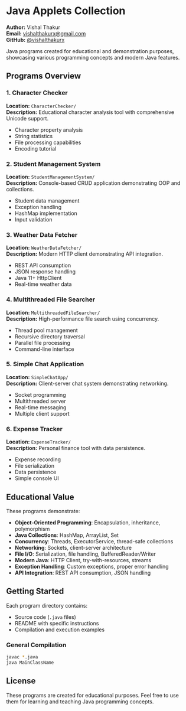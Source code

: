 # Java Applets Collection

**Author:** Vishal Thakur  
**Email:** vishalthakurx@gmail.com  
**GitHub:** [@vishalthakurx](https://github.com/vishalthakurx)

Java programs created for educational and demonstration purposes, showcasing various programming concepts and modern Java features.

## Programs Overview

### 1. Character Checker
**Location:** `CharacterChecker/`  
**Description:** Educational character analysis tool with comprehensive Unicode support.
- Character property analysis
- String statistics
- File processing capabilities
- Encoding tutorial

### 2. Student Management System
**Location:** `StudentManagementSystem/`  
**Description:** Console-based CRUD application demonstrating OOP and collections.
- Student data management
- Exception handling
- HashMap implementation
- Input validation

### 3. Weather Data Fetcher
**Location:** `WeatherDataFetcher/`  
**Description:** Modern HTTP client demonstrating API integration.
- REST API consumption
- JSON response handling
- Java 11+ HttpClient
- Real-time weather data

### 4. Multithreaded File Searcher
**Location:** `MultithreadedFileSearcher/`  
**Description:** High-performance file search using concurrency.
- Thread pool management
- Recursive directory traversal
- Parallel file processing
- Command-line interface

### 5. Simple Chat Application
**Location:** `SimpleChatApp/`  
**Description:** Client-server chat system demonstrating networking.
- Socket programming
- Multithreaded server
- Real-time messaging
- Multiple client support

### 6. Expense Tracker
**Location:** `ExpenseTracker/`  
**Description:** Personal finance tool with data persistence.
- Expense recording
- File serialization
- Data persistence
- Simple console UI

## Educational Value

These programs demonstrate:
- **Object-Oriented Programming**: Encapsulation, inheritance, polymorphism
- **Java Collections**: HashMap, ArrayList, Set
- **Concurrency**: Threads, ExecutorService, thread-safe collections
- **Networking**: Sockets, client-server architecture
- **File I/O**: Serialization, file handling, BufferedReader/Writer
- **Modern Java**: HTTP Client, try-with-resources, streams
- **Exception Handling**: Custom exceptions, proper error handling
- **API Integration**: REST API consumption, JSON handling

## Getting Started

Each program directory contains:
- Source code (`.java` files)
- README with specific instructions
- Compilation and execution examples

### General Compilation
```bash
javac *.java
java MainClassName
```

## License

These programs are created for educational purposes. Feel free to use them for learning and teaching Java programming concepts.

